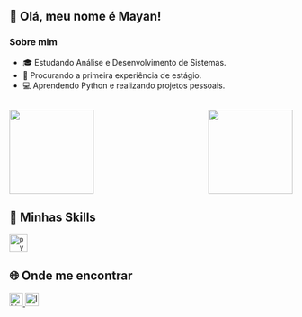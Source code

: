 ## 💜 Olá, meu nome é Mayan!

### Sobre mim

- 🎓 Estudando Análise e Desenvolvimento de Sistemas.
- 💼 Procurando a primeira experiência de estágio.
- 💻 Aprendendo Python e realizando projetos pessoais.

##


<div style="display: flex; justify-content: space-between;">
  <a href="https://github.com/mMayan">
    <img height="150em" src="https://github-readme-stats.vercel.app/api?username=mMayan&theme=dark"/>
  </a>
  <a href="https://github.com/mMayan">
    <img height="150em" src="https://github-readme-stats.vercel.app/api/top-langs/?username=mMayan&hide=html&layout=compact&theme=dark"/>
  </a>
</div>


## 🚀 Minhas Skills

<code><img height="32" src="https://cdn.iconscout.com/icon/free/png-512/python-2-226051.png" alt="python"/></code>

## 🌐 Onde me encontrar
<a href="https://www.linkedin.com/in/mayan-matos-ferro/" target="_blank">
  <img height="24" src="https://img.shields.io/badge/-Linkedin-0e76a8?style=flat-square&logo=Linkedin&logoColor=white" alt="LinkedIn"/>
</a>
<a href="https://www.instagram.com/mayan_frr/" target="_blank">
  <img height="24" src="https://img.shields.io/badge/-Instagram-DF0174?style=flat-square&labelColor=DF0174&logo=instagram&logoColor=white" alt="Instagram"/>
</a>
